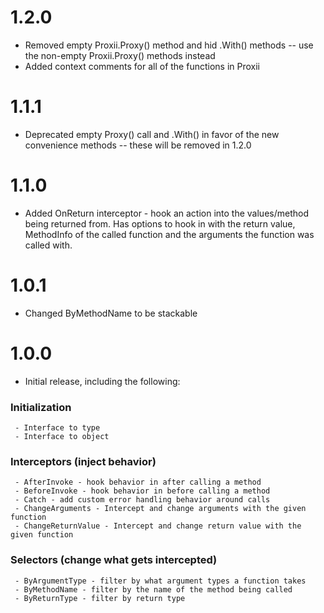 # 1.2.0
 - Removed empty Proxii.Proxy<T>() method and hid .With() methods -- use the non-empty Proxii.Proxy() methods instead
 - Added context comments for all of the functions in Proxii<T>

# 1.1.1
 - Deprecated empty Proxy<T>() call and .With() in favor of the new convenience methods -- these will be removed in 1.2.0

# 1.1.0
 - Added OnReturn interceptor - hook an action into the values/method being returned from. Has options to hook in with the return value, MethodInfo of the called function and the arguments the function was called with.

# 1.0.1
 - Changed ByMethodName to be stackable

# 1.0.0
 - Initial release, including the following:
 
### Initialization
     - Interface to type
     - Interface to object

### Interceptors (inject behavior)
     - AfterInvoke - hook behavior in after calling a method
     - BeforeInvoke - hook behavior in before calling a method
     - Catch - add custom error handling behavior around calls
     - ChangeArguments - Intercept and change arguments with the given function
     - ChangeReturnValue - Intercept and change return value with the given function

### Selectors (change what gets intercepted)
     - ByArgumentType - filter by what argument types a function takes
     - ByMethodName - filter by the name of the method being called
     - ByReturnType - filter by return type
